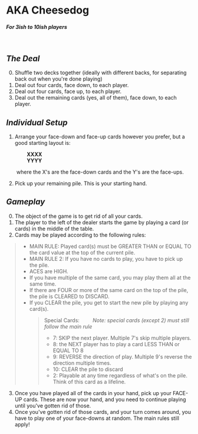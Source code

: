 # **AKA Cheesedog**

#### _For 3ish to 10ish players_

<br/>

## _The Deal_

0. Shuffle two decks together (ideally with different backs, for separating back out when you're done playing)
1. Deal out four cards, face down, to each player.
2. Deal out four cards, face up, to each player.
3. Deal out the remaining cards (yes, all of them), face down, to each player.

## _Individual Setup_

1. Arrange your face-down and face-up cards however you prefer, but a good starting layout is:

&emsp;&emsp;&emsp;&emsp;**XXXX**\
&emsp;&emsp;&emsp;&emsp;**YYYY**

&emsp;&emsp;where the X's are the face-down cards and the Y's are the face-ups.

2. Pick up your remaining pile. This is your starting hand.

## _Gameplay_

0. The object of the game is to get rid of all your cards.
1. The player to the left of the dealer starts the game by playing a card (or cards) in the middle of the table.
2. Cards may be played according to the following rules:

> - MAIN RULE: Played card(s) must be GREATER THAN or EQUAL TO the card value at the top of the current pile.
> - MAIN RULE 2: If you have no cards to play, you have to pick up the pile.
> - ACES are HIGH.
> - If you have multiple of the same card, you may play them all at the same time.
> - If there are FOUR or more of the same card on the top of the pile, the pile is CLEARED to DISCARD.
> - If you CLEAR the pile, you get to start the new pile by playing any card(s).
>   > Special Cards:
>   > &emsp;&emsp; _Note: special cards (except 2) must still follow the main rule_
>   >
>   > - 7: SKIP the next player. Multiple 7's skip multiple players.
>   > - 8: the NEXT player has to play a card LESS THAN or EQUAL TO 8
>   > - 9: REVERSE the direction of play. Multiple 9's reverse the direction multiple times.
>   > - 10: CLEAR the pile to discard
>   > - 2: Playable at any time regardless of what's on the pile. Think of this card as a lifeline.

3. Once you have played all of the cards in your hand, pick up your FACE-UP cards. These are now your hand, and you need to continue playing until you've gotten rid of those.
4. Once you've gotten rid of those cards, and your turn comes around, you have to play one of your face-downs at random. The main rules still apply!
